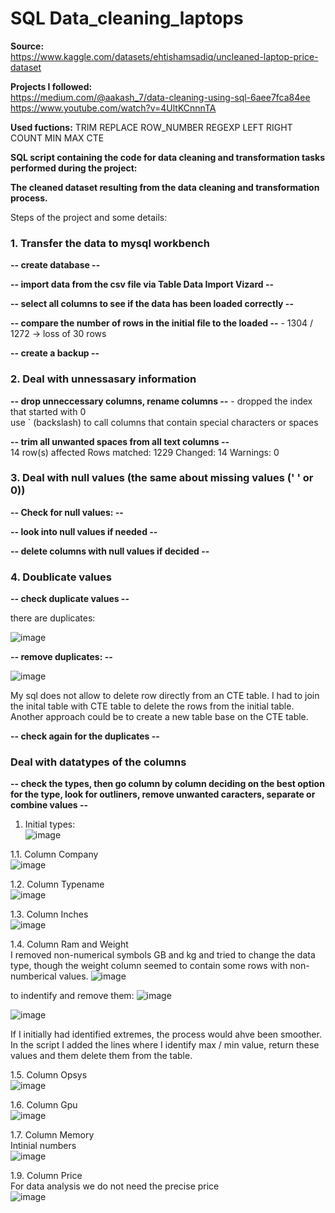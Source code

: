 # SQL Data_cleaning_laptops
**Source:**  
https://www.kaggle.com/datasets/ehtishamsadiq/uncleaned-laptop-price-dataset  

**Projects I followed:**  
https://medium.com/@aakash_7/data-cleaning-using-sql-6aee7fca84ee  
https://www.youtube.com/watch?v=4UltKCnnnTA  

**Used fuctions:** 
TRIM
REPLACE
ROW_NUMBER
REGEXP
LEFT
RIGHT
COUNT 
MIN 
MAX
CTE 

**SQL script containing the code for data cleaning and transformation tasks performed during the project:**

**The cleaned dataset resulting from the data cleaning and transformation process.**  



Steps of the project and some details: 
###  1. Transfer the data to mysql workbench  

**--  create database  --**   

**--  import data from the csv file via Table Data Import Vizard --**  

**--  select all columns to see if the data has been loaded correctly --**  

**--  compare the number of rows in the initial file to the loaded  --**    - 1304 / 1272 -> loss of 30 rows  

**--  create a backup --**  

### 2. Deal with unnessasary information

**-- drop unneccessary columns, rename columns --**  - dropped the index that started with 0  
use ` (backslash) to call columns that contain special characters or spaces  

**-- trim all unwanted spaces from all text columns --**   
14 row(s) affected Rows matched: 1229  Changed: 14  Warnings: 0


### 3. Deal with null values (the same about missing values (' ' or 0))  

**-- Check for null values: --**  

**-- look into null values if needed --**  

**-- delete columns with null values if decided --**  


### 4. Doublicate values

**-- check duplicate values --**    

there are duplicates:

![image](https://github.com/user-attachments/assets/be437edc-8e00-4c69-a067-0805b47bbd98)

**-- remove duplicates: --**   

![image](https://github.com/user-attachments/assets/b4f03ee0-bb78-47e2-be2b-16f7bdf85f0d)

My sql does not allow to delete row  directly from an CTE table. I had to join the inital table with CTE table to delete the rows from the initial table. Another approach could be to create a new table base on  the CTE table.  

**-- check again for the duplicates --** 


### Deal with datatypes of the columns  
**-- check the types, then go column by column deciding on the best option for the type, look for outliners, remove unwanted caracters, separate or combine values --**  

1. Initial types:  
![image](https://github.com/user-attachments/assets/b7b2ce6e-9720-4b54-89ad-111a2802aa5e)  

1.1. Column Company  
![image](https://github.com/user-attachments/assets/04fe0671-75cf-4381-bbf6-5cad6f9a1513)

1.2. Column Typename  
![image](https://github.com/user-attachments/assets/ef1b9696-c86b-4d87-92e1-908a4f0f6ea5)  


1.3. Column Inches  
![image](https://github.com/user-attachments/assets/d05910a7-21ff-44b5-a4cb-49cc4545050d)  

1.4. Column Ram and Weight  
I removed non-numerical symbols GB and kg and tried to change the data type, though the weight column seemed to contain some rows with non-numberical values. 
![image](https://github.com/user-attachments/assets/9c91cc7f-807a-490d-b50d-2f9aeed44f3d)

to indentify and remove them: 
![image](https://github.com/user-attachments/assets/fcaaad36-9871-493b-9f11-405798883e0c)

![image](https://github.com/user-attachments/assets/4ec8615e-0920-41de-a4de-bf1be1db6402)  

If I initially had identified extremes, the process would ahve been smoother. In the script I added the lines where I identify max / min value, return these values and them delete them from the table. 

1.5. Column Opsys  
![image](https://github.com/user-attachments/assets/03950476-3526-4ed8-a6fe-d80312e13b3b)  

1.6. Column Gpu  
![image](https://github.com/user-attachments/assets/d694b97b-824f-4988-b303-63c81c748c4c)

1.7. Column Memory  
Intinial numbers  
![image](https://github.com/user-attachments/assets/3b250bca-7d77-41b1-9a5a-f6caa0b38954)  






1.9. Column Price  
For data analysis we do not need the precise price  
![image](https://github.com/user-attachments/assets/0274a0e2-4bcc-4764-b985-77110df642ef)  














